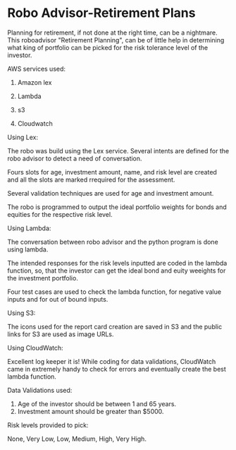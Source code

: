 # Robo Advisor-Retirement Plans

Planning for retirement, if not done at the right time, can be a nightmare. This roboadvisor "Retirement Planning",
can be of little help in determining what king of portfolio can be picked for the risk tolerance level of the investor.

AWS services used:

1. Amazon lex

2. Lambda

3. s3

4. Cloudwatch


Using Lex:

The robo was build using the Lex service. Several intents are defined for the robo advisor to detect a need of conversation.

Fours slots for age, investment amount, name, and risk level are created and all the slots are marked rrequired for the assessment.

Several validation techniques are used for age and investment amount.

The robo is programmed to output the ideal portfolio weights for bonds and equities for the respective risk level.


Using Lambda:

The conversation between robo advisor and the python program is done using lambda.

The intended responses for the risk levels inputted are coded in the lambda function, so, that the investor can get the ideal bond and euity weeights for the investment portfolio.

Four test cases are used to check the lambda function, for negative value inputs and for out of bound inputs.


Using S3:

The icons used for the report card creation are saved in S3 and the public links for S3 are used as image URLs.


Using CloudWatch:

Excellent log keeper it is! While coding for data validations, CloudWatch came in extremely handy to check for errors and eventually create the best lambda function.


Data Validations used:

1. Age of the investor should be between 1 and 65 years.
2. Investment amount should be greater than $5000.


Risk levels provided to pick:

None, Very Low, Low, Medium, High, Very High.
